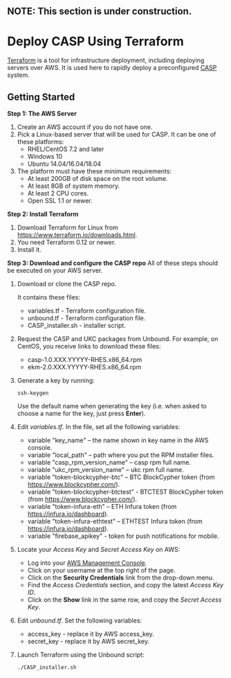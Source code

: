 ## NOTE: This section  is under construction.

# Deploy CASP Using Terraform

[Terraform](https://www.terraform.io/) is a tool for infrastructure deployment, including deploying servers over AWS. It is used here to rapidly deploy a preconfigured [CASP](https://www.unboundtech.com/docs/CASP/CASP_User_Guide-HTML/Content/Products/CASP/CASP_Offering_Description/Solution.htm) system.

## Getting Started

**Step 1: The AWS Server**
1. Create an AWS account if you do not have one.
2. Pick a Linux-based server that will be used for CASP. It can be one of these platforms:
    - RHEL/CentOS 7.2 and later
	- Windows 10
	- Ubuntu 14.04/16.04/18.04
3. The platform must have these minimum requirements:
    - At least 200GB of disk space on the root volume.
    - At least 8GB of system memory.
    - At least 2 CPU cores.
	- Open SSL 1.1 or newer.
	
**Step 2: Install Terraform**
1. Download Terraform for Linux from https://www.terraform.io/downloads.html.
1. You need Terraform 0.12 or newer.
1. Install it.

**Step 3: Download and configure the CASP repo**
All of these steps should be executed on your AWS server.
1. Download or clone the CASP repo. 

    It contains these files:
    - variables.tf - Terraform configuration file.
    - unbound.tf - Terraform configuration file.
    - CASP_installer.sh - installer script.
	
1. Request the CASP and UKC packages from Unbound. For example, on CentOS, you receive links to download these files:	
    - casp-1.0.XXX.YYYYY-RHES.x86_64.rpm
    - ekm-2.0.XXX.YYYYY-RHES.x86_64.rpm

2. Generate a key by running:
   ```
   ssh-keygen
   ```
   Use the default name when generating the key (i.e. when asked to choose a name for the key, just press **Enter**).
3. Edit *variables.tf*. In the file, set all the following variables:
	- variable "key_name" – the name shown in key name in the AWS console. 
	- variable "local_path" – path where you put the RPM installer files.
	- variable "casp_rpm_version_name" – casp rpm full name.
	- variable "ukc_rpm_version_name" – ukc rpm full name.
	- variable "token-blockcypher-btc" – BTC BlockCypher token (from https://www.blockcypher.com/).
	- variable "token-blockcypher-btctest" - BTCTEST BlockCypher token (from https://www.blockcypher.com/).
	- variable "token-infura-eth" – ETH Infura token (from https://infura.io/dashboard). 
	- variable "token-infura-ethtest" – ETHTEST Infura token (from https://infura.io/dashboard).
	- variable "firebase_apikey" - token for push notifications for mobile. 
4. Locate your *Access Key* and *Secret Access Key* on AWS:
    - Log into your [AWS Management Console](https://console.aws.amazon.com/console).
	- Click on your username at the top right of the page.
	- Click on the **Security Credentials** link from the drop-down menu.
	- Find the *Access Credentials* section, and copy the latest *Access Key ID*.
	- Click on the **Show** link in the same row, and copy the *Secret Access Key*.
5. Edit *unbound.tf*. Set the following variables:
	- access_key - replace it by AWS access_key.
	- secret_key - replace it by AWS secret_key.
6. Launch Terraform using the Unbound script:
    ```
    ./CASP_installer.sh 
    ```
    

